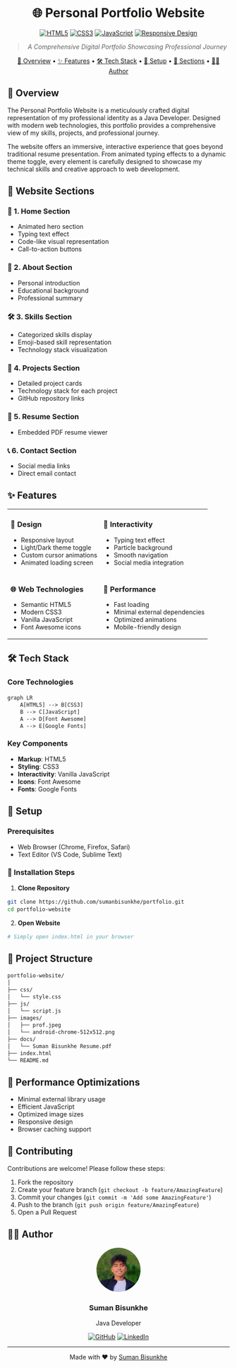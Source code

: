 <div align="center">

# 🌐 Personal Portfolio Website

[![HTML5](https://img.shields.io/badge/HTML-5-orange.svg)](https://developer.mozilla.org/en-US/docs/Web/HTML)
[![CSS3](https://img.shields.io/badge/CSS-3-blue.svg)](https://developer.mozilla.org/en-US/docs/Web/CSS)
[![JavaScript](https://img.shields.io/badge/JavaScript-ES6-yellow.svg)](https://developer.mozilla.org/en-US/docs/Web/JavaScript)
[![Responsive Design](https://img.shields.io/badge/Design-Responsive-green.svg)](https://developer.mozilla.org/en-US/docs/Web/Progressive_web_apps)

> *A Comprehensive Digital Portfolio Showcasing Professional Journey*

[🎯 Overview](#-overview) •
[✨ Features](#-features) •
[🛠 Tech Stack](#-tech-stack) •
[🚀 Setup](#-setup) •
[🌈 Sections](#-website-sections) •
[👨‍💻 Author](#-author)

</div>

## 🎯 Overview

The Personal Portfolio Website is a meticulously crafted digital representation of my professional identity as a Java Developer. Designed with modern web technologies, this portfolio provides a comprehensive view of my skills, projects, and professional journey.

The website offers an immersive, interactive experience that goes beyond traditional resume presentation. From animated typing effects to a dynamic theme toggle, every element is carefully designed to showcase my technical skills and creative approach to web development.

## 🌈 Website Sections

### 📍 1. Home Section
- Animated hero section
- Typing text effect
- Code-like visual representation
- Call-to-action buttons

### 👤 2. About Section
- Personal introduction
- Educational background
- Professional summary

### 🛠 3. Skills Section
- Categorized skills display
- Emoji-based skill representation
- Technology stack visualization

### 🚧 4. Projects Section
- Detailed project cards
- Technology stack for each project
- GitHub repository links

### 📄 5. Resume Section
- Embedded PDF resume viewer

### 📞 6. Contact Section
- Social media links
- Direct email contact

## ✨ Features

<table>
<tr>
<td>

### 🎨 Design
- Responsive layout
- Light/Dark theme toggle
- Custom cursor animations
- Animated loading screen

</td>
<td>

### 🔧 Interactivity
- Typing text effect
- Particle background
- Smooth navigation
- Social media integration

</td>
</tr>
<tr>
<td>

### 🌐 Web Technologies
- Semantic HTML5
- Modern CSS3
- Vanilla JavaScript
- Font Awesome icons

</td>
<td>

### 🚀 Performance
- Fast loading
- Minimal external dependencies
- Optimized animations
- Mobile-friendly design

</td>
</tr>
</table>

## 🛠 Tech Stack

### Core Technologies
```mermaid
graph LR
    A[HTML5] --> B[CSS3]
    B --> C[JavaScript]
    A --> D[Font Awesome]
    A --> E[Google Fonts]
```

### Key Components
- **Markup**: HTML5
- **Styling**: CSS3
- **Interactivity**: Vanilla JavaScript
- **Icons**: Font Awesome
- **Fonts**: Google Fonts

## 🚀 Setup

### Prerequisites
- Web Browser (Chrome, Firefox, Safari)
- Text Editor (VS Code, Sublime Text)

### 🔧 Installation Steps
1. **Clone Repository**
```bash
git clone https://github.com/sumanbisunkhe/portfolio.git
cd portfolio-website
```

2. **Open Website**
```bash
# Simply open index.html in your browser
```

## 📂 Project Structure

```
portfolio-website/
│
├── css/
│   └── style.css
├── js/
│   └── script.js
├── images/
│   ├── prof.jpeg
│   └── android-chrome-512x512.png
├── docs/
│   └── Suman Bisunkhe Resume.pdf
├── index.html
└── README.md
```

## 🔧 Performance Optimizations

- Minimal external library usage
- Efficient JavaScript
- Optimized image sizes
- Responsive design
- Browser caching support

## 🤝 Contributing

Contributions are welcome! Please follow these steps:

1. Fork the repository
2. Create your feature branch (`git checkout -b feature/AmazingFeature`)
3. Commit your changes (`git commit -m 'Add some AmazingFeature'`)
4. Push to the branch (`git push origin feature/AmazingFeature`)
5. Open a Pull Request

## 👨‍💻 Author

<div align="center">
<img src="images/prof.jpeg" width="100" height="100" style="border-radius:50%;" alt="Suman Bisunkhe">

### Suman Bisunkhe
Java Developer

[![GitHub](https://img.shields.io/badge/GitHub-sumanbisunkhe-black?style=flat&logo=github)](https://github.com/sumanbisunkhe)
[![LinkedIn](https://img.shields.io/badge/LinkedIn-Suman%20Bisunkhe-blue?style=flat&logo=linkedin)](https://www.linkedin.com/in/sumanbisunkhe)


---

<div align="center">

Made with ❤️ by [Suman Bisunkhe](https://github.com/sumanbisunkhe)

</div>